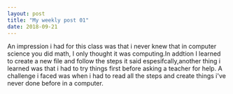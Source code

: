 ```yaml
---
layout: post
title: "My weekly post 01"
date: 2018-09-21
---
```



An impression i had for this class was that i never knew that in computer science you did math, I only thought it was computing.In addtion I learned to create a new file and follow the steps it said espesifcally,another thing i learned was that i had to try things first before asking a teacher for help. A challenge i faced was when i had to read all the steps and create things i've never done before in a computer.
